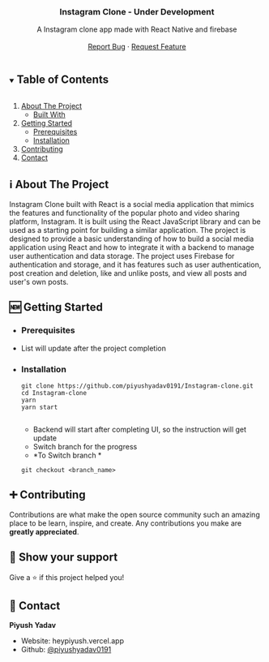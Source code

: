 <!-- PROJECT LOGO -->
<br />
<p align="center">
  <h3 align="center">Instagram Clone - Under Development</h3>

  <p align="center">
    A Instagram clone app made with React Native and firebase
    <br />
    <br />
    <a href="https://github.com/piyushyadav0191/Instagram-clone/issues">Report Bug</a>
    ·
    <a href="https://github.com/piyushyadav0191/Instagram-clone/issues">Request Feature</a>
  </p>
</p>

<!-- TABLE OF CONTENTS -->
<details open="open">
  <summary><h2 style="display: inline-block">Table of Contents</h2></summary>
  <ol>
    <li>
      <a href="#about-the-project">About The Project</a>
      <ul>
        <li><a href="#built-with">Built With</a></li>
      </ul>
    </li>
    <li>
      <a href="#getting-started">Getting Started</a>
      <ul>
        <li><a href="#prerequisites">Prerequisites</a></li>
        <li><a href="#installation">Installation</a></li>
      </ul>
    </li>
    <li><a href="#contributing">Contributing</a></li>
    <li><a href="#contact">Contact</a></li>
  </ol>
</details>

<!-- ABOUT THE PROJECT -->

## ℹ️ About The Project

Instagram Clone built with React is a social media application that mimics the features and functionality of the popular photo and video sharing platform, Instagram. It is built using the React JavaScript library and can be used as a starting point for building a similar application. The project is designed to provide a basic understanding of how to build a social media application using React and how to integrate it with a backend to manage user authentication and data storage. The project uses Firebase for authentication and storage, and it has features such as user authentication, post creation and deletion, like and unlike posts, and view all posts and user's own posts.


## 🆕 Getting Started

- ### **Prerequisites**

 - List will update after the project completion

<!-- GETTING STARTED -->

- ### **Installation**

  ```
  git clone https://github.com/piyushyadav0191/Instagram-clone.git
  cd Instagram-clone
  yarn
  yarn start
 
  ```
  - Backend will start after completing UI, so the instruction will get update
  - Switch branch for the progress
  - *To Switch branch *
  ```
  git checkout <branch_name>
  ```

<!-- CONTRIBUTING -->

## ➕ Contributing

Contributions are what make the open source community such an amazing place to be learn, inspire, and create. Any contributions you make are **greatly appreciated**.

## 🌟 Show your support

Give a ⭐️ if this project helped you!


<!-- CONTACT -->

## 👤 Contact

**Piyush Yadav**

- Website: heypiyush.vercel.app
- Github: [@piyushyadav0191](https://github.com/piyushyadav0191)
